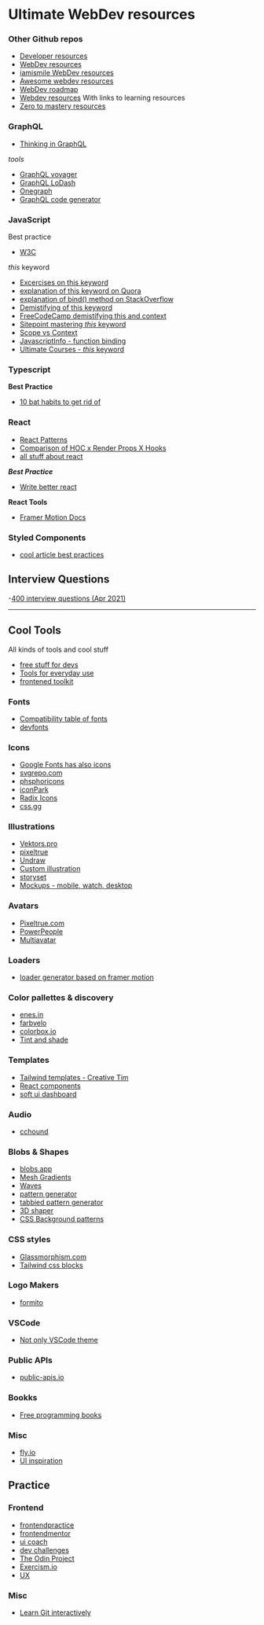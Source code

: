 # Ultimate WebDev resources   

### Other Github repos
- [Developer resources](https://github.com/codingknite/frontend-development)
- [WebDev resources](https://github.com/mrmartineau/awesome-web-dev-resources)
- [iamismile WebDev resources](https://github.com/iamismile/web-dev-resources)
- [Awesome webdev resources](https://github.com/mrmartineau/awesome-web-dev-resources)
- [WebDev roadmap](https://github.com/kamranahmedse/developer-roadmap)
- [Webdev resources](https://github.com/andrews1022/web-development-2021-course-list) With links to learning resources
- [Zero to mastery resources](https://github.com/zero-to-mastery/resources)


### GraphQL
- [Thinking in GraphQL](https://relay.dev/docs/principles-and-architecture/thinking-in-graphql/)

*tools*   
- [GraphQL voyager](https://apis.guru/graphql-voyager/)
- [GraphQL LoDash](https://github.com/APIs-guru/graphql-lodash)
- [Onegraph](https://www.onegraph.com/)
- [GraphQL code generator](https://www.graphql-code-generator.com/)

### JavaScript

Best practice
- [W3C](https://www.w3.org/wiki/JavaScript_best_practices)

*this* keyword
- [Excercises on this keyword](https://github.com/joinpursuit/AC3.1/blob/master/lessons/javascript-advanced/object-prototypes/this-keyword-exercises.md)
- [explanation of this keyword on Quora](https://www.quora.com/Can-anyone-give-me-ways-to-practice-the-this-keyword-in-Javascript)
- [explanation of bind() method on StackOverflow](https://stackoverflow.com/questions/2236747/what-is-the-use-of-the-javascript-bind-method#:~:text=Summary%3A,in%20the%20bind()%20function.)
- [Demistifying of this keyword](https://www.javascripttutorial.net/javascript-this/)
- [FreeCodeCamp demistifying this and context](https://www.freecodecamp.org/news/how-to-understand-the-keyword-this-and-context-in-javascript-cd624c6b74b8/)
- [Sitepoint mastering *this* keyword](https://www.sitepoint.com/mastering-javascripts-this-keyword/)
- [Scope vs Context](https://blog.kevinchisholm.com/javascript/difference-between-scope-and-context/#:~:text=Context%20is%20related%20to%20objects,to%20which%20a%20function%20belongs.)
- [JavascriptInfo - function binding](https://javascript.info/bind)
- [Ultimate Courses - *this* keyword](https://ultimatecourses.com/blog/understanding-the-this-keyword-in-javascript)


### Typescript   

**Best Practice**
- [10 bat habits to get rid of](https://startup-cto.net/10-bad-typescript-habits-to-break-this-year/)


### React   
- [React Patterns](https://reactpatterns.com/)
- [Comparison of HOC x Render Props X Hooks](https://medium.com/simply/comparison-hocs-vs-render-props-vs-hooks-55f9ffcd5dc6)
- [all stuff about react](https://github.com/enaqx/awesome-react)

***Best Practice***
- [Write better react](https://alexkondov.com/tao-of-react/)


**React Tools**   
- [Framer Motion Docs](https://www.framer.com/api/motion/)

### Styled Components
- [cool article best practices](https://www.joshwcomeau.com/css/styled-components/)

## Interview Questions
-[400 interview questions (Apr 2021)](https://dev.to/worldindev/400-javascript-interview-questions-with-answers-2fcj)

---
## Cool Tools   
All kinds of tools and cool stuff

- [free stuff for devs](https://free-for.dev/#/)
- [Tools for everyday use](https://omatsuri.app/)
- [frontened toolkit](https://www.fetoolkit.io/)

### Fonts
- [Compatibility table of fonts](http://fontfamily.io/)
- [devfonts](https://devfonts.gafi.dev/)

### Icons   
- [Google Fonts has also icons](https://fonts.google.com/icons)
- [svgrepo.com](https://www.svgrepo.com/)
- [phsphoricons](https://phosphoricons.com/)
- [iconPark](https://github.com/bytedance/IconPark?ck_subscriber_id=478662062)
- [Radix Icons](https://icons.modulz.app/)
- [css.gg](https://css.gg/)

### Illustrations
- [Vektors.pro](https://www.vektors.pro/)
- [pixeltrue](https://www.pixeltrue.com/free-illustrations)
- [Undraw](https://undraw.co/)
- [Custom illustration](https://manufactory.craftwork.design/)
- [storyset](https://storyset.com/)
- [Mockups - mobile, watch, desktop](https://mockups.pixeltrue.com/all/1)

### Avatars   
- [Pixeltrue.com](https://www.pixeltrue.com/)
- [PowerPeople](https://powerpeopleplatform.com/)
- [Multiavatar](https://multiavatar.com/)

### Loaders   
- [loader generator based on framer motion](https://loaders.io/)

### Color pallettes & discovery   
- [enes.in](https://enes.in/sorted-colors/)
- [farbvelo](https://farbvelo.elastiq.ch/)
- [colorbox.io](https://colorbox.io/)
- [Tint and shade](https://maketintsandshades.com/)

### Templates   
- [Tailwind templates - Creative Tim](https://www.creative-tim.com/search?utf8=%E2%9C%93&q=notus)
- [React components](https://headlessui.dev/)
- [soft ui dashboard](https://www.creative-tim.com/product/soft-ui-dashboard?partner=146350)

### Audio
- [cchound](https://cchound.com/)

### Blobs & Shapes  
- [blobs.app](https://blobs.app/)
- [Mesh Gradients](https://meshgradient.com/)
- [Waves](https://www.svgwaves.io/)
- [pattern generator](https://doodad.dev/pattern-generator/)
- [tabbied pattern generator](https://tabbied.com/)
- [3D shaper](https://www.shapefest.com/)
- [CSS Background patterns](https://www.magicpattern.design/tools/css-backgrounds)

### CSS styles
- [Glassmorphism.com](https://glassmorphism.com/)
- [Tailwind css blocks](https://blocks.wickedtemplates.com/)

### Logo Makers
- [formito](https://formito.com/tools/logo)

### VSCode   
- [Not only VSCode theme](https://themes.vscode.one/)   

### Public APIs
- [public-apis.io](https://public-apis.io/)

### Bookks   
- [Free programming books](https://github.com/EbookFoundation/free-programming-books)

### Misc
- [fly.io](https://fly.io/)
- [UI inspiration](https://www.nucleus-ui.com/screens)

## Practice

### Frontend
- [frontendpractice](https://www.frontendpractice.com/)
- [frontendmentor](https://www.frontendmentor.io/solutions)
- [ui coach](https://uicoach.io/app)
- [dev challenges](https://devchallenges.io/)
- [The Odin Project](https://www.theodinproject.com/)
- [Exercism.io](https://exercism.io/)
- [UX](https://uxtools.co/challenges)

### Misc
- [Learn Git interactively](https://learngitbranching.js.org/)